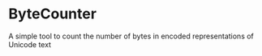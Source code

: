 # ByteCounter
A simple tool to count the number of bytes in encoded representations of Unicode text
